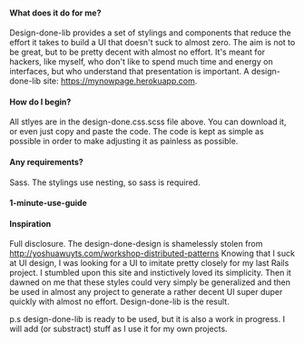#### What does it do for me?
Design-done-lib provides a set of stylings and components that reduce the effort it takes to build a UI that doesn't suck to almost zero. The aim is not to be great, but to be pretty decent with almost no effort. It's meant for hackers, like myself, who don't like to spend much time and energy on interfaces, but who understand that presentation is important. A design-done-lib site: https://mynowpage.herokuapp.com.

#### How do I begin?
All stlyes are in the design-done.css.scss file above. You can download it, or even just copy and paste the code. The code is kept as simple as possible in order to make adjusting it as painless as possible.

#### Any requirements?
Sass. The stylings use nesting, so sass is required.

#### 1-minute-use-guide



#### Inspiration
Full disclosure. The design-done-design is shamelessly stolen from http://yoshuawuyts.com/workshop-distributed-patterns
Knowing that I suck at UI design, I was looking for a UI to imitate pretty closely for my last Rails project. I stumbled upon this site and instictively loved its simplicity. Then it dawned on me that these styles could very simply be generalized and then be used in almost any project to generate a rather decent UI super duper quickly with almost no effort. Design-done-lib is the result.

p.s design-done-lib is ready to be used, but it is also a work in progress. I will add (or substract) stuff as I use it for my own projects.


